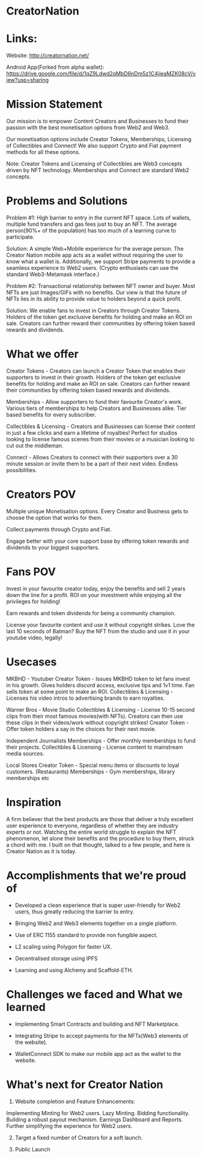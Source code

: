 # CreatorNation

# Links:
Website: http://creatornation.net/

Android App(Forked from alpha wallet): https://drive.google.com/file/d/1qZ9Ldwd2qMbD6nDm5z1C4jieaMZK08cV/view?usp=sharing

# Mission Statement
Our mission is to empower Content Creators and Businesses to fund their passion with the best monetisation options from Web2 and Web3.

Our monetisation options include Creator Tokens, Memberships, Licensing of Collectibles and Connect! We also support Crypto and Fiat payment methods for all these options.

Note: Creator Tokens and Licensing of Collectibles are Web3 concepts driven by NFT technology. Memberships and Connect are standard Web2 concepts.

# Problems and Solutions
Problem #1: High barrier to entry in the current NFT space. Lots of wallets, multiple fund transfers and gas fees just to buy an NFT. The average person(90%+ of the population) has too much of a learning curve to participate.

Solution: A simple Web+Mobile experience for the average person. The Creator Nation mobile app acts as a wallet without requiring the user to know what a wallet is. Additionally, we support Stripe payments to provide a seamless experience to Web2 users. (Crypto enthusiasts can use the standard Web3-Metamask interface.)

Problem #2: Transactional relationship between NFT owner and buyer. Most NFTs are just Images/GIFs with no benefits. Our view is that the future of NFTs lies in its ability to provide value to holders beyond a quick profit.

Solution: We enable fans to invest in Creators through Creator Tokens. Holders of the token get exclusive benefits for holding and make an ROI on sale. Creators can further reward their communities by offering token based rewards and dividends.

# What we offer
Creator Tokens - Creators can launch a Creator Token that enables their supporters to invest in their growth. Holders of the token get exclusive benefits for holding and make an ROI on sale. Creators can further reward their communities by offering token based rewards and dividends.

Memberships - Allow supporters to fund their favourite Creator's work. Various tiers of memberships to help Creators and Businesses alike. Tier based benefits for every subscriber.

Collectibles & Licensing - Creators and Businesses can license their content in just a few clicks and earn a lifetime of royalties! Perfect for studios looking to license famous scenes from their movies or a musician looking to cut out the middleman.

Connect - Allows Creators to connect with their supporters over a 30 minute session or invite them to be a part of their next video. Endless possibilities.

# Creators POV
Multiple unique Monetisation options. Every Creator and Business gets to choose the option that works for them.

Collect payments through Crypto and Fiat.

Engage better with your core support base by offering token rewards and dividends to your biggest supporters.

# Fans POV
Invest in your favourite creator today, enjoy the benefits and sell 2 years down the line for a profit. ROI on your investment while enjoying all the privileges for holding!

Earn rewards and token dividends for being a community champion.

License your favourite content and use it without copyright strikes. Love the last 10 seconds of Batman? Buy the NFT from the studio and use it in your youtube video, legally!

# Usecases
MKBHD - Youtuber Creator Token - Issues MKBHD token to let fans invest in his growth. Gives holders discord access, exclusive tips and 1v1 time. Fan sells token at some point to make an ROI. Collectibles & Licensing - Licenses his video intros to advertising brands to earn royalties.

Warner Bros - Movie Studio Collectibles & Licensing - License 10-15 second clips from their most famous movies(with NFTs). Creators can then use these clips in their videos/work without copyright strikes! Creator Token - Offer token holders a say in the choices for their next movie.

Independent Journalists Memberships - Offer monthly memberships to fund their projects. Collectibles & Licensing - License content to mainstream media sources.

Local Stores Creator Token - Special menu items or discounts to loyal customers. (Restaurants) Memberships - Gym memberships, library memberships etc

# Inspiration
A firm believer that the best products are those that deliver a truly excellent user experience to everyone, regardless of whether they are industry experts or not. Watching the entire world struggle to explain the NFT phenomenon, let alone their benefits and the procedure to buy them, struck a chord with me. I built on that thought, talked to a few people, and here is Creator Nation as it is today.

# Accomplishments that we're proud of
- Developed a clean experience that is super user-friendly for Web2 users, thus greatly reducing the barrier to entry.

- Bringing Web2 and Web3 elements together on a single platform.

- Use of ERC 1155 standard to provide non fungible aspect.

- L2 scaling using Polygon for faster UX.

- Decentralised storage using IPFS

- Learning and using Alchemy and Scaffold-ETH.

# Challenges we faced and What we learned

- Implementing Smart Contracts and building and NFT Marketplace.

- Integrating Stripe to accept payments for the NFTs(Web3 elements of the website).

- WalletConnect SDK to make our mobile app act as the wallet to the website.

# What's next for Creator Nation
1. Website completion and Feature Enhancements:

Implementing Minting for Web2 users. Lazy Minting. Bidding functionality. Building a robust payout mechanism. Earnings Dashboard and Reports. Further simplifying the experience for Web2 users.

2. Target a fixed number of Creators for a soft launch.

3. Public Launch

